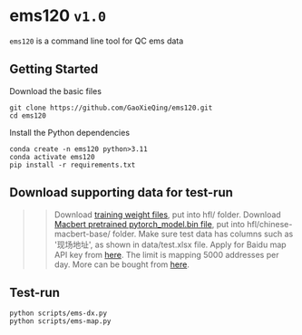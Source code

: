 
# ems120 `v1.0`

`ems120` is a command line tool for QC ems data

## Getting Started

Download the basic files
```  
git clone https://github.com/GaoXieQing/ems120.git
cd ems120
``` 

Install the Python dependencies
``` 
conda create -n ems120 python>3.11
conda activate ems120
pip install -r requirements.txt
``` 

## Download supporting data for test-run
>> Download [training weight files](https://www.abc.com), put into hfl/ folder.
>> Download [Macbert pretrained pytorch_model.bin file](https://www.abc.com), put into hfl/chinese-macbert-base/ folder.
>> Make sure test data has columns such as '现场地址', as shown in data/test.xlsx file.
>> Apply for Baidu map API key from [here](https://lbsyun.baidu.com). The limit is mapping 5000 addresses per day. More can be bought from [here](https://lbsyun.baidu.com/cashier/quota).


## Test-run
```
python scripts/ems-dx.py
python scripts/ems-map.py
```



